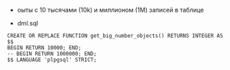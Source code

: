 - оыты с 10 тысячами (10k) и миллионом (1M) записей в таблице
* dml.sql
```
CREATE OR REPLACE FUNCTION get_big_number_objects() RETURNS INTEGER AS $$
BEGIN RETURN 10000; END;
-- BEGIN RETURN 1000000; END;
$$ LANGUAGE 'plpgsql' STRICT;
```
